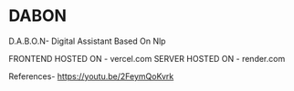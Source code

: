# DABON
D.A.B.O.N- Digital Assistant Based On Nlp



FRONTEND HOSTED ON -  vercel.com
SERVER HOSTED ON - render.com



References-
https://youtu.be/2FeymQoKvrk
